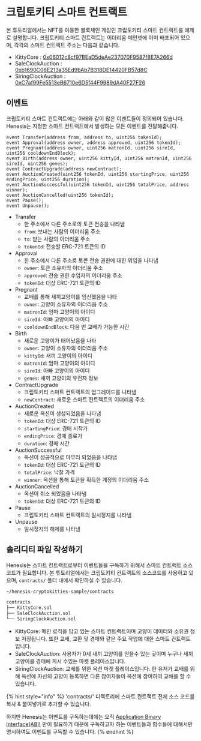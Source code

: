 # 크립토키티 스마트 컨트랙트



본 튜토리얼에서는 NFT를 이용한 블록체인 게임인 크립토키티 스마트 컨트랙트를 예제로 설명합니다. 크립토키티 스마트 컨트랙트는 이더리움 메인넷에 이미 배포되어 있으며, 각각의 스마트 컨트랙트 주소는 다음과 같습니다.

* KittyCore : [0x06012c8cf97BEaD5deAe237070F9587f8E7A266d](https://etherscan.io/address/0x06012c8cf97bead5deae237070f9587f8e7a266d#code)
* SaleClockAuction : [0xb1690C08E213a35Ed9bAb7B318DE14420FB57d8C](https://etherscan.io/address/0xb1690c08e213a35ed9bab7b318de14420fb57d8c#code)
* SiringClockAuction : [0xC7af99Fe5513eB6710e6D5f44F9989dA40F27F26](https://etherscan.io/address/0xc7af99fe5513eb6710e6d5f44f9989da40f27f26#code) 

## 이벤트

크립토키티 스마트 컨트랙트에는 아래와 같이 많은 이벤트들이 정의되어 있습니다. Henesis는 지정한 스마트 컨트랙트에서 발생하는 모든 이벤트를 전달해줍니다. 

```text
event Transfer(address from, address to, uint256 tokenId);
event Approval(address owner, address approved, uint256 tokenId);
event Pregnant(address owner, uint256 matronId, uint256 sireId, uint256 cooldownEndBlock);
event Birth(address owner, uint256 kittyId, uint256 matronId, uint256 sireId, uint256 genes);
event ContractUpgrade(address newContract);
event AuctionCreated(uint256 tokenId, uint256 startingPrice, uint256 endingPrice, uint256 duration);
event AuctionSuccessful(uint256 tokenId, uint256 totalPrice, address winner);
event AuctionCancelled(uint256 tokenId);
event Pause();
event Unpause();
```

* Transfer
  * 한 주소에서 다른 주소로의 토큰 전송을 나타냄
  * `from`: 보내는 사람의 이더리움 주소
  * `to`: 받는 사람의 이더리움 주소
  * `tokenId`: 전송할 ERC-721 토큰의 ID
* Approval
  * 한 주소에서 다른 주소로 토큰 전송 권한에 대한 위임을 나타냄
  * `owner`: 토큰 소유자의 이더리움 주소
  * `approved`: 전송 권한 수임자의 이더리움 주소
  * `tokenId`: 대상 ERC-721 토큰의 ID
* Pregnant
  * 교배를 통해 새끼고양이를 임신했음을 나타
  * `owner`: 고양이 소유자의 이더리움 주소
  * `matronId`: 엄마 고양이의 아이디
  * `sireId`: 아빠 고양이의 아이디
  * `cooldownEndBlock`: 다음 번 교배가 가능한 시간
* Birth
  * 새로운 고양이가 태어났음을 나타
  * `owner`: 고양이 소유자의 이더리움 주소
  * `kittyId`: 새끼 고양이의 아이디
  * `matronId`: 엄마 고양이의 아이디
  * `sireId`: 아빠 고양이의 아이디
  * `genes`: 새끼 고양이의 유전자 정보
* ContractUpgrade
  * 크립토키티 스마트 컨트랙트의 업그레이드를 나타냄
  * `newContract`: 새로운 스마트 컨트랙트의 이더리움 주소
* AuctionCreated
  * 새로운 옥션이 생성되었음을 나타냄
  * `tokenId`: 대상 ERC-721 토큰의 ID
  * `startingPrice`: 경매 시작가
  * `endingPrice`: 경매 종료가
  * `duration`: 경매 시간
* AuctionSuccessful
  * 옥션이 성공적으로 마무리 되었음을 나타냄
  * `tokenId`: 대상 ERC-721 토큰의 ID
  * `totalPrice`: 낙찰 가격
  * `winner`: 옥션을 통해 토큰을 획득한 계정의 이더리움 주소
* AuctionCancelled
  * 옥션이 취소 되었음을 나타냄
  * `tokenId`: 대상 ERC-721 토큰의 ID
* Pause
  * 크립토키티 스마트 컨트랙트의 일시정지를 나타냄
* Unpause
  * 일시정지의 해제를 나타냄

## 솔리디티 파일 작성하기

Henesis는 스마트 컨트랙트로부터 이벤트들을 구독하기 위해서 스마트 컨트랙트 소스코드가 필요합니다. 본 튜토리얼에서는 크립토키티 컨트랙트의 소스코드를 사용하고 있으며, `contracts/` 폴더 내에서 확인하실 수 있습니다.

```bash
~/henesis-cryptokitties-sample/contracts

contracts
├── KittyCore.sol
├── SaleClockAuction.sol
└── SiringClockAuction.sol
```

* KittyCore: 메인 로직을 담고 있는 스마트 컨트랙트이며 고양이 데이터와 소유권 정보 저장됩니다. 또한 교배, 교환 및 경매와 같은 주요 작업에 대한 스마트 컨트랙트입니다.
* SaleClockAuction: 사용자가 0세 새끼 고양이를 얻을수 있는 곳이며 누구나 새끼 고양이를 경매에 게시 수있는 마켓 플레이스입니다.
* SiringClockAuction: 교배를 위한 옥션 마켓 플레이스입니다. 한 유저가 교배를 위해 옥션에 자신의 고양이 등록하면 다른 참여자들이 옥션에 참여하여 교배를 할 수 있습니다.

{% hint style="info" %}
'contracts/' 디렉토리에 스마트 컨트랙트 전체 소스 코드를 복사 & 붙여넣기로 추가할 수 있습니다. 

하지만 Henesis는 이벤트를 구독하는데에는 오직 [Application Binary Interface\(ABI\)](https://solidity.readthedocs.io/en/v0.5.3/abi-spec.html) 만이 필요하기 때문에 구독하고자 하는 이벤트들과 함수들에 대해서만 명시하여도 이벤트를 구독할 수 있습니다.
{% endhint %}

